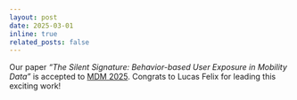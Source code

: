 ```yaml
---
layout: post
date: 2025-03-01
inline: true
related_posts: false
---
```


Our paper _“The Silent Signature: Behavior-based User Exposure in Mobility Data”_ is accepted to [MDM 2025](https://mdm2025.github.io/AcceptedPapers.html#main). Congrats to Lucas Felix for leading this exciting work!
